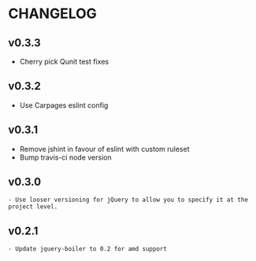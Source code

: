 # CHANGELOG

## v0.3.3

  - Cherry pick Qunit test fixes

## v0.3.2

  - Use Carpages eslint config

## v0.3.1

  - Remove jshint in favour of eslint with custom ruleset
  - Bump travis-ci node version

## v0.3.0

    - Use looser versioning for jQuery to allow you to specify it at the project level.

## v0.2.1

    - Update jquery-boiler to 0.2 for amd support
